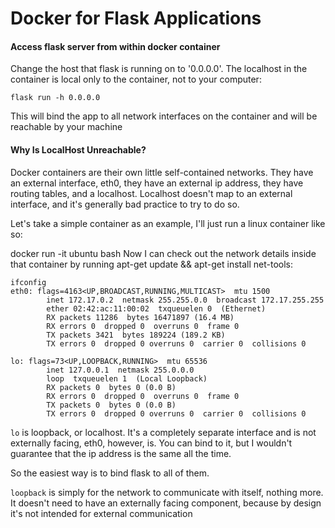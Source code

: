 # Docker for Flask Applications
#### Access flask server from within docker container

Change the host that flask is running on to '0.0.0.0'. The localhost in the container is local only to the container, not to your computer:

`flask run -h 0.0.0.0`

This will bind the app to all network interfaces on the container and will be reachable by your machine

#### Why Is LocalHost Unreachable?

Docker containers are their own little self-contained networks. They have an external interface, eth0, they have an external ip address, they have routing tables, and a localhost. Localhost doesn't map to an external interface, and it's generally bad practice to try to do so.

Let's take a simple container as an example, I'll just run a linux container like so:

docker run -it ubuntu bash
Now I can check out the network details inside that container by running apt-get update && apt-get install net-tools:
```
ifconfig
eth0: flags=4163<UP,BROADCAST,RUNNING,MULTICAST>  mtu 1500
        inet 172.17.0.2  netmask 255.255.0.0  broadcast 172.17.255.255
        ether 02:42:ac:11:00:02  txqueuelen 0  (Ethernet)
        RX packets 11286  bytes 16471897 (16.4 MB)
        RX errors 0  dropped 0  overruns 0  frame 0
        TX packets 3421  bytes 189224 (189.2 KB)
        TX errors 0  dropped 0 overruns 0  carrier 0  collisions 0

lo: flags=73<UP,LOOPBACK,RUNNING>  mtu 65536
        inet 127.0.0.1  netmask 255.0.0.0
        loop  txqueuelen 1  (Local Loopback)
        RX packets 0  bytes 0 (0.0 B)
        RX errors 0  dropped 0  overruns 0  frame 0
        TX packets 0  bytes 0 (0.0 B)
        TX errors 0  dropped 0 overruns 0  carrier 0  collisions 0
```

`lo` is loopback, or localhost. It's a completely separate interface and is not externally facing, eth0, however, is. You can bind to it, but I wouldn't guarantee that the ip address is the same all the time. 

So the easiest way is to bind flask to all of them.

`loopback` is simply for the network to communicate with itself, nothing more. It doesn't need to have an externally facing component, because by design it's not intended for external communication
